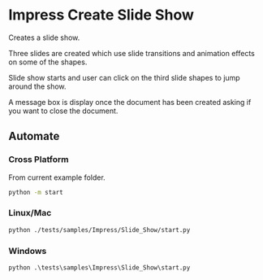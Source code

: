 # Impress Create Slide Show

Creates a slide show.

Three slides are created which use slide transitions and animation effects on some of the shapes.

Slide show starts and user can click on the third slide shapes to jump around the show.

A message box is display once the document has been created asking if you want to close the document.

## Automate

### Cross Platform

From current example folder.

```sh
python -m start
```

### Linux/Mac

```sh
python ./tests/samples/Impress/Slide_Show/start.py
```

### Windows

```ps
python .\tests\samples\Impress\Slide_Show\start.py
```
